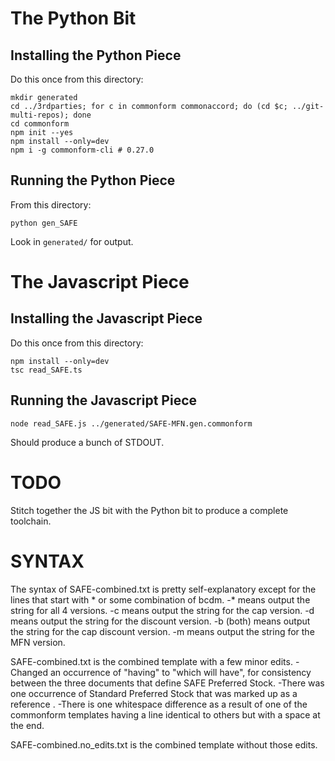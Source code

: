 # The Python Bit

## Installing the Python Piece

Do this once from this directory:
```
mkdir generated
cd ../3rdparties; for c in commonform commonaccord; do (cd $c; ../git-multi-repos); done
cd commonform
npm init --yes
npm install --only=dev
npm i -g commonform-cli # 0.27.0
```

## Running the Python Piece

From this directory:
```
python gen_SAFE
```

Look in `generated/` for output.

# The Javascript Piece

## Installing the Javascript Piece

Do this once from this directory:

```
npm install --only=dev
tsc read_SAFE.ts
```

## Running the Javascript Piece

```
node read_SAFE.js ../generated/SAFE-MFN.gen.commonform
```

Should produce a bunch of STDOUT.

# TODO

Stitch together the JS bit with the Python bit to produce a complete toolchain.


# SYNTAX

The syntax of SAFE-combined.txt is pretty self-explanatory except for the lines that start with * or some combination of bcdm. 
-* means output the string for all 4 versions.
-c means output the string for the cap version.
-d means output the string for the discount version.
-b (both) means output the string for the cap discount version.
-m means output the string for the MFN version.

SAFE-combined.txt is the combined template with a few minor edits.
-Changed an occurrence of "having" to "which will have", for consistency between the three documents that define SAFE Preferred Stock.
-There was one occurrence of Standard Preferred Stock that was marked up as a reference <Standard Preferred Stock>.
-There is one whitespace difference as a result of one of the commonform templates having a line identical to others but with a space at the end.

SAFE-combined.no_edits.txt is the combined template without those edits.
